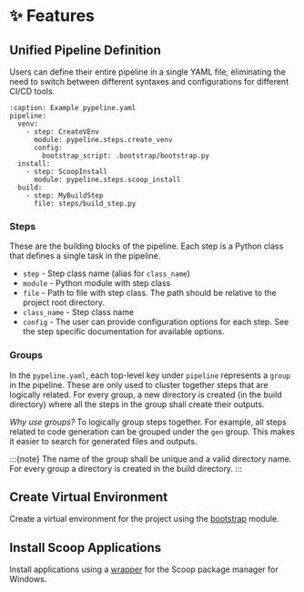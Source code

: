 # ✨ Features

## Unified Pipeline Definition

Users can define their entire pipeline in a single YAML file, eliminating the need to switch between different syntaxes and configurations for different CI/CD tools.

```{code-block} yaml
:caption: Example pypeline.yaml
pipeline:
  venv:
    - step: CreateVEnv
      module: pypeline.steps.create_venv
      config:
        bootstrap_script: .bootstrap/bootstrap.py
  install:
    - step: ScoopInstall
      module: pypeline.steps.scoop_install
  build:
    - step: MyBuildStep
      file: steps/build_step.py
```

### Steps

These are the building blocks of the pipeline. Each step is a Python class that defines a single task in the pipeline.

- `step` - Step class name (alias for `class_name`)
- `module` - Python module with step class
- `file` - Path to file with step class. The path should be relative to the project root directory.
- `class_name` - Step class name
- `config` - The user can provide configuration options for each step. See the step specific documentation for available options.

### Groups

In the `pypeline.yaml`, each top-level key under `pipeline` represents a `group` in the pipeline.
These are only used to cluster together steps that are logically related.
For every group, a new directory is created (in the build directory) where all the steps in the group shall create their outputs.

_Why use groups?_
To logically group steps together. For example, all steps related to code generation can be grouped under the `gen` group. This makes it easier to search for generated files and outputs.

:::{note}
The name of the group shall be unique and a valid directory name. For every group a directory is created in the build directory.
:::

## Create Virtual Environment

Create a virtual environment for the project using the [bootstrap](https://github.com/avengineers/bootstrap) module.

## Install Scoop Applications

Install applications using a [wrapper](https://python-app-dev.readthedocs.io/en/latest/features/scoop_wrapper.html) for the Scoop package manager for Windows.
